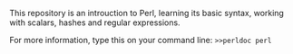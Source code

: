 This repository is an introuction to Perl, learning its basic syntax, working with scalars, hashes and regular expressions. 

For more information, type this on your command line:
```>>perldoc perl```
